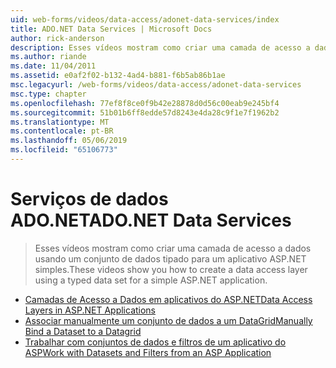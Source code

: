 ```yaml
---
uid: web-forms/videos/data-access/adonet-data-services/index
title: ADO.NET Data Services | Microsoft Docs
author: rick-anderson
description: Esses vídeos mostram como criar uma camada de acesso a dados usando um conjunto de dados tipado para um aplicativo ASP.NET simples.
ms.author: riande
ms.date: 11/04/2011
ms.assetid: e0af2f02-b132-4ad4-b881-f6b5ab86b1ae
msc.legacyurl: /web-forms/videos/data-access/adonet-data-services
msc.type: chapter
ms.openlocfilehash: 77ef8f8ce0f9b42e28878d0d56c00eab9e245bf4
ms.sourcegitcommit: 51b01b6ff8edde57d8243e4da28c9f1e7f1962b2
ms.translationtype: MT
ms.contentlocale: pt-BR
ms.lasthandoff: 05/06/2019
ms.locfileid: "65106773"
---
```

# <a name="adonet-data-services"></a><span data-ttu-id="49b22-103">Serviços de dados ADO.NET</span><span class="sxs-lookup"><span data-stu-id="49b22-103">ADO.NET Data Services</span></span>

> <span data-ttu-id="49b22-104">Esses vídeos mostram como criar uma camada de acesso a dados usando um conjunto de dados tipado para um aplicativo ASP.NET simples.</span><span class="sxs-lookup"><span data-stu-id="49b22-104">These videos show you how to create a data access layer using a typed data set for a simple ASP.NET application.</span></span>

- [<span data-ttu-id="49b22-105">Camadas de Acesso a Dados em aplicativos do ASP.NET</span><span class="sxs-lookup"><span data-stu-id="49b22-105">Data Access Layers in ASP.NET Applications</span></span>](data-access-layers-in-aspnet-applications.md)
- [<span data-ttu-id="49b22-106">Associar manualmente um conjunto de dados a um DataGrid</span><span class="sxs-lookup"><span data-stu-id="49b22-106">Manually Bind a Dataset to a Datagrid</span></span>](how-to-manually-bind-a-dataset-to-a-datagrid.md)
- [<span data-ttu-id="49b22-107">Trabalhar com conjuntos de dados e filtros de um aplicativo do ASP</span><span class="sxs-lookup"><span data-stu-id="49b22-107">Work with Datasets and Filters from an ASP Application</span></span>](how-to-work-with-datasets-and-filters-from-an-asp-application.md)
